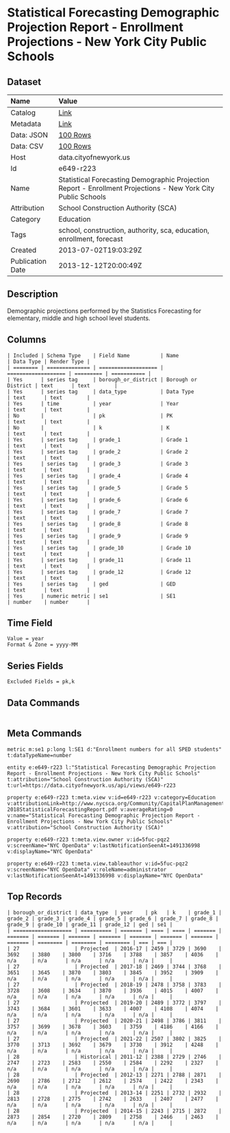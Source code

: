 # Statistical Forecasting Demographic Projection Report - Enrollment Projections - New York City Public Schools

## Dataset

| Name | Value |
| :--- | :---- |
| Catalog | [Link](https://catalog.data.gov/dataset/statistical-forecasting-demographic-projection-report-enrollment-projections-new-york-city-c97b1) |
| Metadata | [Link](https://data.cityofnewyork.us/api/views/e649-r223) |
| Data: JSON | [100 Rows](https://data.cityofnewyork.us/api/views/e649-r223/rows.json?max_rows=100) |
| Data: CSV | [100 Rows](https://data.cityofnewyork.us/api/views/e649-r223/rows.csv?max_rows=100) |
| Host | data.cityofnewyork.us |
| Id | e649-r223 |
| Name | Statistical Forecasting Demographic Projection Report - Enrollment Projections - New York City Public Schools |
| Attribution | School Construction Authority (SCA) |
| Category | Education |
| Tags | school, construction, authority, sca, education, enrollment, forecast |
| Created | 2013-07-02T19:03:29Z |
| Publication Date | 2013-12-12T20:00:49Z |

## Description

Demographic projections performed by the Statistics Forecasting for elementary, middle and high school level students.

## Columns

```ls
| Included | Schema Type    | Field Name          | Name                | Data Type | Render Type |
| ======== | ============== | =================== | =================== | ========= | =========== |
| Yes      | series tag     | borough_or_district | Borough or District | text      | text        |
| Yes      | series tag     | data_type           | Data Type           | text      | text        |
| Yes      | time           | year                | Year                | text      | text        |
| No       |                | pk                  | PK                  | text      | text        |
| No       |                | k                   | K                   | text      | text        |
| Yes      | series tag     | grade_1             | Grade 1             | text      | text        |
| Yes      | series tag     | grade_2             | Grade 2             | text      | text        |
| Yes      | series tag     | grade_3             | Grade 3             | text      | text        |
| Yes      | series tag     | grade_4             | Grade 4             | text      | text        |
| Yes      | series tag     | grade_5             | Grade 5             | text      | text        |
| Yes      | series tag     | grade_6             | Grade 6             | text      | text        |
| Yes      | series tag     | grade_7             | Grade 7             | text      | text        |
| Yes      | series tag     | grade_8             | Grade 8             | text      | text        |
| Yes      | series tag     | grade_9             | Grade 9             | text      | text        |
| Yes      | series tag     | grade_10            | Grade 10            | text      | text        |
| Yes      | series tag     | grade_11            | Grade 11            | text      | text        |
| Yes      | series tag     | grade_12            | Grade 12            | text      | text        |
| Yes      | series tag     | ged                 | GED                 | text      | text        |
| Yes      | numeric metric | se1                 | SE1                 | number    | number      |
```

## Time Field

```ls
Value = year
Format & Zone = yyyy-MM
```

## Series Fields

```ls
Excluded Fields = pk,k
```

## Data Commands

```ls
```

## Meta Commands

```ls
metric m:se1 p:long l:SE1 d:"Enrollment numbers for all SPED students" t:dataTypeName=number

entity e:e649-r223 l:"Statistical Forecasting Demographic Projection Report - Enrollment Projections - New York City Public Schools" t:attribution="School Construction Authority (SCA)" t:url=https://data.cityofnewyork.us/api/views/e649-r223

property e:e649-r223 t:meta.view v:id=e649-r223 v:category=Education v:attributionLink=http://www.nycsca.org/Community/CapitalPlanManagementReportsData/Demographics/2009-2018StatisticalForecastingReport.pdf v:averageRating=0 v:name="Statistical Forecasting Demographic Projection Report - Enrollment Projections - New York City Public Schools" v:attribution="School Construction Authority (SCA)"

property e:e649-r223 t:meta.view.owner v:id=5fuc-pqz2 v:screenName="NYC OpenData" v:lastNotificationSeenAt=1491336998 v:displayName="NYC OpenData"

property e:e649-r223 t:meta.view.tableauthor v:id=5fuc-pqz2 v:screenName="NYC OpenData" v:roleName=administrator v:lastNotificationSeenAt=1491336998 v:displayName="NYC OpenData"
```

## Top Records

```ls
| borough_or_district | data_type  | year    | pk   | k    | grade_1 | grade_2 | grade_3 | grade_4 | grade_5 | grade_6 | grade_7 | grade_8 | grade_9 | grade_10 | grade_11 | grade_12 | ged | se1 | 
| =================== | ========== | ======= | ==== | ==== | ======= | ======= | ======= | ======= | ======= | ======= | ======= | ======= | ======= | ======== | ======== | ======== | === | === | 
| 27                  | Projected  | 2016-17 | 2459 | 3729 | 3690    | 3692    | 3880    | 3800    | 3716    | 3788    | 3857    | 4036    | n/a     | n/a      | n/a      | n/a      | n/a |     | 
| 27                  | Projected  | 2017-18 | 2469 | 3744 | 3768    | 3651    | 3645    | 3870    | 3803    | 3845    | 3952    | 3909    | n/a     | n/a      | n/a      | n/a      | n/a |     | 
| 27                  | Projected  | 2018-19 | 2478 | 3758 | 3783    | 3728    | 3608    | 3634    | 3870    | 3936    | 4015    | 4007    | n/a     | n/a      | n/a      | n/a      | n/a |     | 
| 27                  | Projected  | 2019-20 | 2489 | 3772 | 3797    | 3743    | 3684    | 3601    | 3633    | 4007    | 4108    | 4074    | n/a     | n/a      | n/a      | n/a      | n/a |     | 
| 27                  | Projected  | 2020-21 | 2498 | 3786 | 3811    | 3757    | 3699    | 3678    | 3603    | 3759    | 4186    | 4166    | n/a     | n/a      | n/a      | n/a      | n/a |     | 
| 27                  | Projected  | 2021-22 | 2507 | 3802 | 3825    | 3770    | 3713    | 3692    | 3679    | 3730    | 3912    | 4248    | n/a     | n/a      | n/a      | n/a      | n/a |     | 
| 28                  | Historical | 2011-12 | 2388 | 2729 | 2746    | 2747    | 2723    | 2583    | 2550    | 2584    | 2292    | 2327    | n/a     | n/a      | n/a      | n/a      | n/a |     | 
| 28                  | Projected  | 2012-13 | 2271 | 2788 | 2871    | 2690    | 2786    | 2712    | 2612    | 2574    | 2422    | 2343    | n/a     | n/a      | n/a      | n/a      | n/a |     | 
| 28                  | Projected  | 2013-14 | 2251 | 2732 | 2932    | 2813    | 2728    | 2775    | 2742    | 2633    | 2407    | 2477    | n/a     | n/a      | n/a      | n/a      | n/a |     | 
| 28                  | Projected  | 2014-15 | 2243 | 2715 | 2872    | 2873    | 2854    | 2720    | 2809    | 2758    | 2466    | 2463    | n/a     | n/a      | n/a      | n/a      | n/a |     | 
```